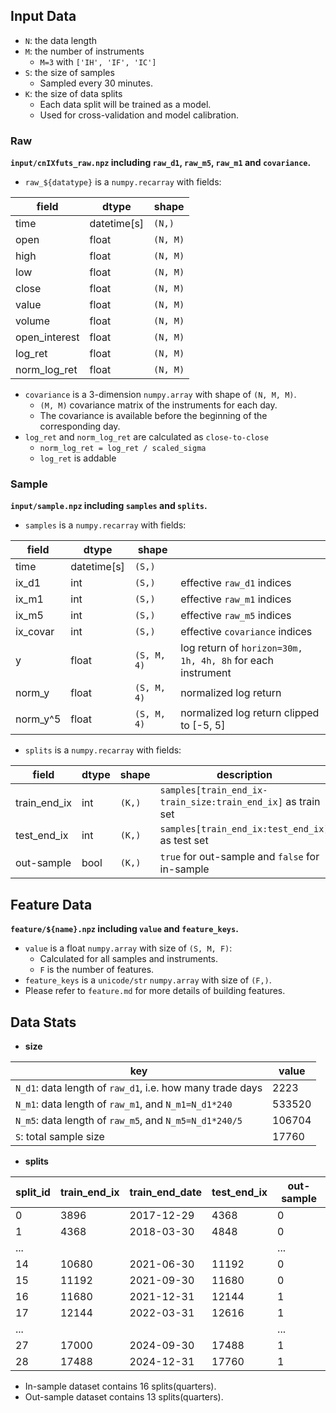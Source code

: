 ## Input Data

* `N`: the data length
* `M`: the number of instruments
    * `M=3` with `['IH', 'IF', 'IC']`
* `S`: the size of samples
    * Sampled every 30 minutes.
* `K`: the size of data splits
    * Each data split will be trained as a model.
    * Used for cross-validation and model calibration.

### Raw

**`input/cnIXfuts_raw.npz` including `raw_d1`, `raw_m5`, `raw_m1` and `covariance`.**

* `raw_${datatype}` is a `numpy.recarray` with fields:

| field         | dtype       | shape    |
|---------------| ----------- | -------- |
| time          | datetime[s] | `(N,)`   |
| open          | float       | `(N, M)` |
| high          | float       | `(N, M)` |
| low           | float       | `(N, M)` |
| close         | float       | `(N, M)` |
| value         | float       | `(N, M)` |
| volume        | float       | `(N, M)` |
| open_interest | float       | `(N, M)` |
| log_ret       | float       | `(N, M)` |
| norm_log_ret  | float       | `(N, M)` |

* `covariance` is a 3-dimension `numpy.array` with shape of `(N, M, M)`.
    * `(M, M)` covariance matrix of the instruments for each day.
    * The covariance is available before the beginning of the corresponding day.
* `log_ret` and `norm_log_ret` are calculated as `close-to-close`
    * `norm_log_ret = log_ret / scaled_sigma`
    * `log_ret` is addable

### Sample

**`input/sample.npz` including `samples` and `splits`.**

* `samples` is a `numpy.recarray` with fields:

| field    | dtype       | shape       |                                                             |
|----------| ----------- | ----------- |-------------------------------------------------------------|
| time     | datetime[s] | `(S,)`      |                                                             |
| ix_d1    | int         | `(S,)`      | effective `raw_d1` indices                                  |
| ix_m1    | int         | `(S,)`      | effective `raw_m1` indices                                  |
| ix_m5    | int         | `(S,)`      | effective `raw_m5` indices                                  |
| ix_covar | int         | `(S,)`      | effective `covariance` indices                              |
| y        | float       | `(S, M, 4)` | log return of `horizon=30m, 1h, 4h, 8h` for each instrument |
| norm_y   | float       | `(S, M, 4)` | normalized log return                                       |
| norm_y^5 | float       | `(S, M, 4)` | normalized log return clipped to [-5, 5]                    |

* `splits` is a `numpy.recarray` with fields:

| field        | dtype | shape  | description                                                  |
| ------------ | ----- | ------ |--------------------------------------------------------------|
| train_end_ix | int   | `(K,)` | `samples[train_end_ix-train_size:train_end_ix]` as train set |
| test_end_ix  | int   | `(K,)` | `samples[train_end_ix:test_end_ix]` as test set              |
| out-sample   | bool  | `(K,)` | `true` for out-sample and `false` for in-sample              |

## Feature Data

**`feature/${name}.npz` including `value` and `feature_keys`.**

* `value` is a float `numpy.array` with size of `(S, M, F)`:
    * Calculated for all samples and instruments.
    * `F` is the number of features.
* `feature_keys` is a `unicode/str` `numpy.array` with size of `(F,)`.
* Please refer to `feature.md` for more details of building features.

## Data Stats

* **size**

| key                                                       | value  |
|-----------------------------------------------------------|--------|
| `N_d1`: data length of `raw_d1`, i.e. how many trade days | 2223   |
| `N_m1`: data length of `raw_m1`, and `N_m1=N_d1*240`      | 533520 |
| `N_m5`: data length of `raw_m5`, and `N_m5=N_d1*240/5`    | 106704 |
| `S`: total sample size                                    | 17760  |

* **splits**

| split_id | train_end_ix | train_end_date | test_end_ix | out-sample |
|----------|--------------|----------------|-------------|------------|
| 0        | 3896         | 2017-12-29     | 4368        | 0          |
| 1        | 4368         | 2018-03-30     | 4848        | 0          |
| ...      |              |                |             | ...        |
| 14       | 10680        | 2021-06-30     | 11192       | 0          |
| 15       | 11192        | 2021-09-30     | 11680       | 0          |
| 16       | 11680        | 2021-12-31     | 12144       | 1          |
| 17       | 12144        | 2022-03-31     | 12616       | 1          |
| ...      |              |                |             | ...        |
| 27       | 17000        | 2024-09-30     | 17488       | 1          |
| 28       | 17488        | 2024-12-31     | 17760       | 1          |

* In-sample dataset contains 16 splits(quarters).
* Out-sample dataset contains 13 splits(quarters).
